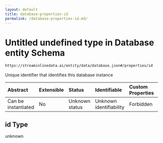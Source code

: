 ```yaml
---
layout: default
title: database-properties-id
permalink: /database-properties-id.md/
---
```

# Untitled undefined type in Database entity Schema

```txt
https://streaminlinedata.ai/entity/data/database.json#/properties/id
```

Unique identifier that identifies this database instance

| Abstract            | Extensible | Status         | Identifiable            | Custom Properties | Additional Properties | Access Restrictions | Defined In                                                         |
| :------------------ | :--------- | :------------- | :---------------------- | :---------------- | :-------------------- | :------------------ | :----------------------------------------------------------------- |
| Can be instantiated | No         | Unknown status | Unknown identifiability | Forbidden         | Allowed               | none                | [database.json*](database.md "open original schema") |

## id Type

unknown
